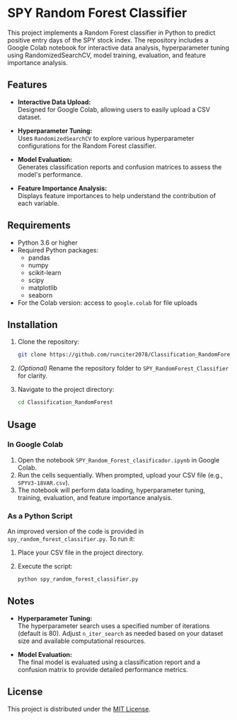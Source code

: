 # SPY Random Forest Classifier

This project implements a Random Forest classifier in Python to predict positive entry days of the SPY stock index. The repository includes a Google Colab notebook for interactive data analysis, hyperparameter tuning using RandomizedSearchCV, model training, evaluation, and feature importance analysis.

## Features

- **Interactive Data Upload:**  
  Designed for Google Colab, allowing users to easily upload a CSV dataset.

- **Hyperparameter Tuning:**  
  Uses `RandomizedSearchCV` to explore various hyperparameter configurations for the Random Forest classifier.

- **Model Evaluation:**  
  Generates classification reports and confusion matrices to assess the model's performance.

- **Feature Importance Analysis:**  
  Displays feature importances to help understand the contribution of each variable.

## Requirements

- Python 3.6 or higher
- Required Python packages:
  - pandas
  - numpy
  - scikit-learn
  - scipy
  - matplotlib
  - seaborn
- For the Colab version: access to `google.colab` for file uploads

## Installation

1. Clone the repository:

   ```bash
   git clone https://github.com/runciter2078/Classification_RandomForest.git
   ```

2. *(Optional)* Rename the repository folder to `SPY_RandomForest_Classifier` for clarity.

3. Navigate to the project directory:

   ```bash
   cd Classification_RandomForest
   ```

## Usage

### In Google Colab

1. Open the notebook `SPY_Random_Forest_clasificador.ipynb` in Google Colab.
2. Run the cells sequentially. When prompted, upload your CSV file (e.g., `SPYV3-18VAR.csv`).
3. The notebook will perform data loading, hyperparameter tuning, training, evaluation, and feature importance analysis.

### As a Python Script

An improved version of the code is provided in `spy_random_forest_classifier.py`. To run it:

1. Place your CSV file in the project directory.
2. Execute the script:

   ```bash
   python spy_random_forest_classifier.py
   ```

## Notes

- **Hyperparameter Tuning:**  
  The hyperparameter search uses a specified number of iterations (default is 80). Adjust `n_iter_search` as needed based on your dataset size and available computational resources.

- **Model Evaluation:**  
  The final model is evaluated using a classification report and a confusion matrix to provide detailed performance metrics.

## License

This project is distributed under the [MIT License](LICENSE).
